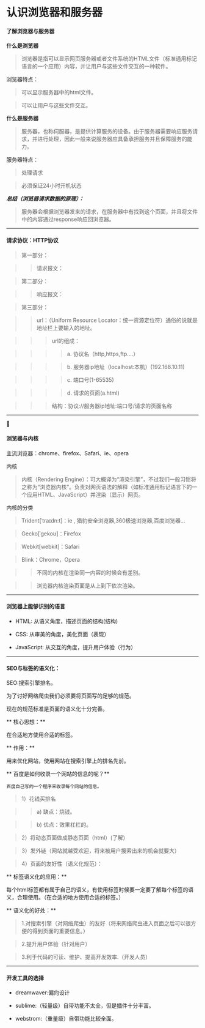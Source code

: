 
认识浏览器和服务器
================

#### 了解浏览器与服务器 ####

**什么是浏览器**

>浏览器是指可以显示网页服务器或者文件系统的HTML文件（标准通用标记语言的一个应用）内容，并让用户与这些文件交互的一种软件。

浏览器特点：

>可以显示服务器中的html文件。

>可以让用户与这些文件交互。

**什么是服务器**

>服务器，也称伺服器，是提供计算服务的设备。由于服务器需要响应服务请求，并进行处理，因此一般来说服务器应具备承担服务并且保障服务的能力。

服务器特点：

>处理请求

>必须保证24小时开机状态

***总结（浏览器请求数据的原理）：***

>服务器会根据浏览器发来的请求，在服务器中有找到这个页面，并且将文件中的内容通过response响应回浏览器。

***

#### 请求协议：HTTP协议 ####

>第一部分：

>>请求报文：

>第二部分：

>>响应报文：

>第三部分：

>>url：（Uniform Resource Locator：统一资源定位符）通俗的说就是 地址栏上要输入的地址。

>>>url的组成：

>>>>a. 协议名（http,https,ftp....）

>>>>b. 服务器ip地址（localhost:本机）(192.168.10.11)

>>>>c. 端口号(1-65535)

>>>>d. 请求的页面(a.html)

>>>结构：协议://服务器ip地址:端口号/请求的页面名称



***
 
#### 浏览器与内核 ####

主流浏览器：chrome、firefox、Safari、ie、opera

内核

>内核（Rendering Engine）：可大概译为“渲染引擎”，不过我们一般习惯将之称为“浏览器内核”。负责对网页语法的解释（如标准通用标记语言下的一个应用HTML、JavaScript）并渲染（显示）网页。

内核的分类

>Trident[ˈtraɪdn:t]：ie , 猎豹安全浏览器,360极速浏览器,百度浏览器... 

>Gecko[ˈgekoʊ]：Firefox

>Webkit[webkit]：Safari

>Blink：Chrome，Opera

>>不同的内核在渲染同一内容的时候会有差别。 

>>浏览器内核渲染页面是从上到下依次渲染。

***

#### 浏览器上能够识别的语言

* HTML: 从语义角度，描述页面的结构(结构)

* CSS: 从审美的角度，美化页面（表现）

* JavaScript: 从交互的角度，提升用户体验（行为）

***

#### SEO与标签的语义化： 

SEO:搜索引擎排名。 

为了讨好网络爬虫我们必须要将页面写的足够的规范。

现在的规范标准是页面的语义化十分完善。


** 核心思想：**

在合适地方使用合适的标签。


** 作用：**

用来优化网站，使用网站在搜索引擎上的排名先前。


** 百度是如何收录一个网站的信息的呢？**

    百度自己写的一个程序来收录每个网站的信息。

>1）花钱买排名

>>a) 缺点：烧钱。

>>b) 优点：效果杠杠的。

>2）将动态页面做成静态页面（html）(了解)

>3）发外链（网站就越受欢迎，将来被用户搜索出来的机会就要大）

>4）页面的友好性（语义化规范）：

** 标签语义化的应用：**

每个html标签都有属于自己的语义，有使用标签时候要一定要了解每个标签的语义，合理使用。（在合适的地方使用合适的标签。）

** 语义化的好处：**

>1.对搜索引擎（对网络爬虫）的友好（将来网络爬虫进入页面之后可以很方便的得到页面的重要信息。）

>2.提升用户体验（针对用户）

>3.利于代码的可读、维护、提高开发效率.（开发人员）


***
#### 开发工具的选择

* dreamwaver:偏向设计

* sublime:（轻量级）自带功能不太全，但是插件十分丰富。

* webstrom:（重量级）自带功能比较全面。

